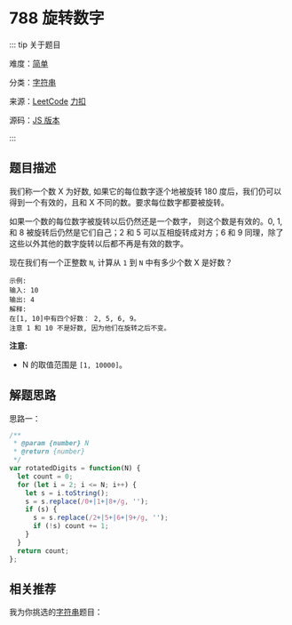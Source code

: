 # 788 旋转数字

::: tip 关于题目

难度：[简单](/solution/easy/)

分类：[字符串](/art/string.html)

来源：[LeetCode](https://leetcode.com/problems/rotated-digits/)  [力扣](https://leetcode-cn.com/problems/rotated-digits/)

源码：[JS 版本](https://github.com/swpuLeo/cattle/blob/master/src/easy/RotatedDigits.js)

:::



## 题目描述

我们称一个数 X 为好数, 如果它的每位数字逐个地被旋转 180 度后，我们仍可以得到一个有效的，且和 X 不同的数。要求每位数字都要被旋转。

如果一个数的每位数字被旋转以后仍然还是一个数字， 则这个数是有效的。0, 1, 和 8 被旋转后仍然是它们自己；2 和 5 可以互相旋转成对方；6 和 9 同理，除了这些以外其他的数字旋转以后都不再是有效的数字。

现在我们有一个正整数 `N`, 计算从 `1` 到 `N` 中有多少个数 X 是好数？

```
示例:
输入: 10
输出: 4
解释:
在[1, 10]中有四个好数： 2, 5, 6, 9。
注意 1 和 10 不是好数, 因为他们在旋转之后不变。
```

**注意:**

- N 的取值范围是 `[1, 10000]`。



## 解题思路

思路一：

```js
/**
 * @param {number} N
 * @return {number}
 */
var rotatedDigits = function(N) {
  let count = 0;
  for (let i = 2; i <= N; i++) {
    let s = i.toString();
    s = s.replace(/0+|1+|8+/g, '');
    if (s) {
      s = s.replace(/2+|5+|6+|9+/g, '');
      if (!s) count += 1;
    }
  }
  return count;
};
```



## 相关推荐

我为你挑选的[字符串](/art/string.html)题目：
